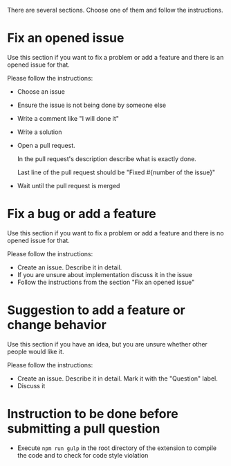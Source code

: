 There are several sections.
Choose one of them and follow the instructions.

# Fix an opened issue
Use this section if you want to fix a problem or add a feature and there is an opened issue for that.

Please follow the instructions:

* Choose an issue
* Ensure the issue is not being done by someone else
* Write a comment like "I will done it"
* Write a solution
* Open a pull request.

  In the pull request's description describe what is exactly done.

  Last line of the pull request should be "Fixed #{number of the issue}"

* Wait until the pull request is merged

# Fix a bug or add a feature
Use this section if you want to fix a problem or add a feature and there is no opened issue for that.

Please follow the instructions:

* Create an issue. Describe it in detail.
* If you are unsure about implementation discuss it in the issue
* Follow the instructions from the section "Fix an opened issue"

# Suggestion to add a feature or change behavior
Use this section if you have an idea, but you are unsure whether other people would like it.

Please follow the instructions:

* Create an issue. Describe it in detail. Mark it with the "Question" label.
* Discuss it

# Instruction to be done before submitting a pull question
* Execute `npm run gulp` in the root directory of the extension to compile the code and to check for code style violation
